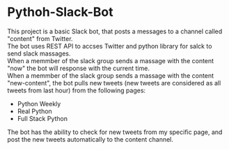 # Pythoh-Slack-Bot

This project is a basic Slack bot, that posts a messages to a channel called "content" from Twitter.<br/>
The bot uses REST API to accses Twitter and python library for salck to send slack massages.<br/>
When a memmber of the slack group sends a massage with the content "now" the bot will response with the current time. <br/>
When a memmber of the slack group sends a massage with the content "new-content", the bot pulls new tweets (new tweets are considered as all tweets from last hour) from the following pages:
- Python Weekly
- Real Python
- Full Stack Python

The bot has the ability to check for new tweets from my specific page, and post the new tweets automatically to the content channel.<br/>
